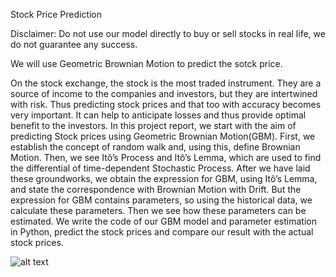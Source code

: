 Stock Price Prediction

Disclaimer:
Do not use our model directly to buy or sell stocks in real life, we do not guarantee any success.

We will use Geometric Brownian Motion to predict the sotck price.

On the stock exchange, the stock is the most traded instrument. They are a source of income to the companies and investors, but they are intertwined with risk. Thus predicting stock prices and that too with accuracy becomes very important. It can help to anticipate losses and thus provide optimal benefit to the investors.
In this project report, we start with the aim of predicting Stock prices using Geometric Brownian Motion(GBM). First, we establish the concept of random walk and, using this, define Brownian Motion. Then, we see Itô’s Process and Itô’s Lemma, which are used to find the differential of time-dependent Stochastic Process. After we have laid these groundworks, we obtain the expression for GBM, using Itô’s Lemma, and state the correspondence with Brownian Motion with Drift. But the expression for GBM contains parameters, so using the historical data, we calculate these parameters. Then we see how these parameters can be estimated. We write the code of our GBM model and parameter estimation in Python, predict the stock prices and compare our result with the actual stock prices.

![alt text](https://github.com/akhil14shukla/Stock-Price-Prediction-using-Geometric-Brownian-Motion/blob/master/926e5009-c10a-48fe-b90e-fa0760f82fcd.png?raw=false)
